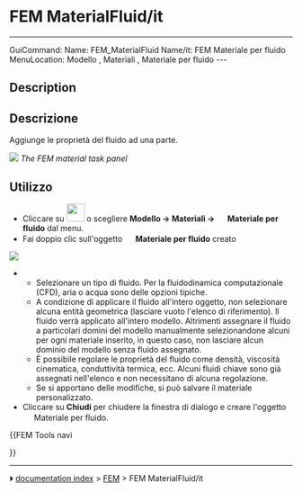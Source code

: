 # FEM MaterialFluid/it
---
 GuiCommand:   Name: FEM_MaterialFluid   Name/it: FEM Materiale per fluido   MenuLocation:  Modello , Materiali , Materiale per fluido   ---


</div>

## Description


<div class="mw-translate-fuzzy">

## Descrizione

Aggiunge le proprietà del fluido ad una parte.


</div>

![](images/FEMMaterialFluidProperties.png ) 
*The FEM material task panel*



## Utilizzo


<div class="mw-translate-fuzzy">

-   Cliccare su <img alt="" src=images/Fem-material-fluid.svg  style="width:32px;"> o scegliere **Modello → Materiali → **<img src="images/Fem-material-fluid.svg" width=16px> Materiale per fluido**** dal menu.
-   Fai doppio clic sull\'oggetto **<img src="images/Fem-material-fluid.svg" width=16px> Materiale per fluido** creato

![](images/FEMMaterialFluidProperties.png )

-   -   Selezionare un tipo di fluido. Per la fluidodinamica computazionale (CFD), aria o acqua sono delle opzioni tipiche.
    -   A condizione di applicare il fluido all\'intero oggetto, non selezionare alcuna entità geometrica (lasciare vuoto l\'elenco di riferimento). Il fluido verrà applicato all\'intero modello. Altrimenti assegnare il fluido a particolari domini del modello manualmente selezionandone alcuni per ogni materiale inserito, in questo caso, non lasciare alcun dominio del modello senza fluido assegnato.
    -   È possibile regolare le proprietà del fluido come densità, viscosità cinematica, conduttività termica, ecc. Alcuni fluidi chiave sono già assegnati nell\'elenco e non necessitano di alcuna regolazione.
    -   Se si apportano delle modifiche, si può salvare il materiale personalizzato.
-   Cliccare su **Chiudi** per chiudere la finestra di dialogo e creare l\'oggetto <img alt="" src=images/Fem-material-fluid.svg  style="width:16px;"> Materiale per fluido.


</div>





{{FEM Tools navi

}}



---
⏵ [documentation index](../README.md) > [FEM](Category_FEM.md) > FEM MaterialFluid/it
